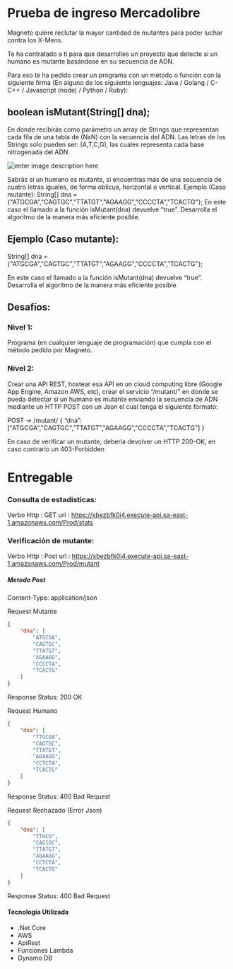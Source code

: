 # Prueba de ingreso Mercadolibre

Magneto quiere reclutar la mayor cantidad de mutantes para poder luchar
contra los X-Mens.

Te ha contratado a ti para que desarrolles un proyecto que detecte si un
humano es mutante basándose en su secuencia de ADN.

Para eso te ha pedido crear un programa con un método o función con la siguiente firma (En
alguno de los siguiente lenguajes: Java / Golang / C-C++ / Javascript (node) / Python / Ruby):

## boolean isMutant(String[] dna);

En donde recibirás como parámetro un array de Strings que representan cada fila de una tabla
de (NxN) con la secuencia del ADN. Las letras de los Strings solo pueden ser: (A,T,C,G), las
cuales representa cada base nitrogenada del ADN.

![enter image description here](https://drive.google.com/file/d/1nvA9bnl1XUawFDf_WmzdpCzR7RBUKoPH/view?usp=sharing)


Sabrás si un humano es mutante, si encuentras más de una secuencia de cuatro letras
iguales, de forma oblicua, horizontal o vertical.
Ejemplo (Caso mutante):
String[] dna = {"ATGCGA","CAGTGC","TTATGT","AGAAGG","CCCCTA","TCACTG"};
En este caso el llamado a la función isMutant(dna) devuelve “true”.
Desarrolla el algoritmo de la manera más eficiente posible.

## Ejemplo (Caso mutante):

String[] dna = {"ATGCGA","CAGTGC","TTATGT","AGAAGG","CCCCTA","TCACTG"};

En este caso el llamado a la función isMutant(dna) devuelve “true”.
Desarrolla el algoritmo de la manera más eficiente posible

## Desafíos:

### Nivel 1:
Programa (en cualquier lenguaje de programación) que cumpla con el método pedido por
Magneto.

### Nivel 2:
Crear una API REST, hostear esa API en un cloud computing libre (Google App Engine,
Amazon AWS, etc), crear el servicio “/mutant/” en donde se pueda detectar si un humano es
mutante enviando la secuencia de ADN mediante un HTTP POST con un Json el cual tenga el
siguiente formato:

POST → /mutant/
{
“dna”:["ATGCGA","CAGTGC","TTATGT","AGAAGG","CCCCTA","TCACTG"]
}

En caso de verificar un mutante, debería devolver un HTTP 200-OK, en caso contrario un
403-Forbidden


# Entregable

###  Consulta de estadisticas:

Verbo Http : GET
url : https://xbezbfk0i4.execute-api.sa-east-1.amazonaws.com/Prod/stats

###  Verificación de mutante:

Verbo Http : Post
url : https://xbezbfk0i4.execute-api.sa-east-1.amazonaws.com/Prod/mutant


##### Metodo Post

Content-Type: application/json

Request Mutante 
```json
{
    "dna": [
        "ATGCGA",
        "CAGTGC",
        "TTATGT",
        "AGAAGG",
        "CCCCTA",
        "TCACTG"
    ]
}
```
Response Status: 200 OK

Request Humano
```json
{
    "dna": [
        "TTGCGA",
        "CAGTGC",
        "TTATGT",
        "AGAAGG",
        "CCTCTA",
        "TCACTG"
    ]
}
```
Response Status: 400 Bad Request

Request Rechazado (Error Json)
```json
{
    "dna": [
        "TTHCG",
        "CAG1GC",
        "TTATGT",
        "AGAAGG",
        "CCTCTA",
        "TCACTG"
    ]
}
```
Response Status: 400 Bad Request

#### Tecnología Utilizada
- .Net Core
-  AWS
-  ApiRest
-  Funciones Lambda
-  Dynamo DB

